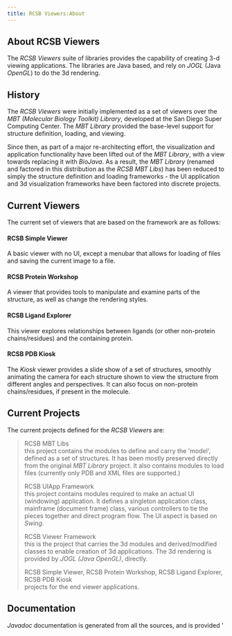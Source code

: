 ```yaml
---
title: RCSB Viewers:About
---
```


About RCSB Viewers
------------------

The *RCSB Viewers* suite of libraries provides the capability of
creating 3-d viewing applications. The libraries are Java based, and
rely on *JOGL* (Java *OpenGL*) to do the 3d rendering.

History
-------

The *RCSB Viewers* were initially implemented as a set of viewers over
the *MBT (Molecular Biology Toolkit) Library*, developed at the San
Diego Super Computing Center. The *MBT Library* provided the base-level
support for structure definition, loading, and viewing.

Since then, as part of a major re-architecting effort, the visualization
and application functionality have been lifted out of the *MBT Library*,
with a view towards replacing it with *BioJava*. As a result, the *MBT
Library* (renamed and factored in this distribution as the *RCSB MBT
Libs*) has been reduced to simply the structure definition and loading
frameworks - the UI application and 3d visualization frameworks have
been factored into discrete projects.

Current Viewers
---------------

The current set of viewers that are based on the framework are as
follows:

#### RCSB Simple Viewer

A basic viewer with no UI, except a menubar that allows for loading of
files and saving the current image to a file.

#### RCSB Protein Workshop

A viewer that provides tools to manipulate and examine parts of the
structure, as well as change the rendering styles.

#### RCSB Ligand Explorer

This viewer explores relationships between ligands (or other non-protein
chains/residues) and the containing protein.

#### RCSB PDB Kiosk

The *Kiosk* viewer provides a slide show of a set of structures,
smoothly animating the camera for each structure shown to view the
structure from different angles and perspectives. It can also focus on
non-protein chains/residues, if present in the molecule.

Current Projects
----------------

The current projects defined for the *RCSB Viewers* are:

> RCSB MBT Libs  
> this project contains the modules to define and carry the 'model',
> defined as a set of structures. It has been mostly preserved directly
> from the original *MBT Library* project. It also contains modules to
> load files (currently only PDB and XML files are supported.)
>
> <!-- -->
>
> RCSB UIApp Framework  
> this project contains modules required to make an actual UI
> (windowing) application. It defines a singleton application class,
> mainframe (document frame) class, various controllers to tie the
> pieces together and direct program flow. The UI aspect is based on
> *Swing.*
>
> <!-- -->
>
> RCSB Viewer Framework  
> this is the project that carries the 3d modules and derived/modified
> classes to enable creation of 3d applications. The 3d rendering is
> provided by *JOGL (Java OpenGL)*, directly.
>
> <!-- -->
>
> RCSB Simple Viewer, RCSB Protein Workshop, RCSB Ligand Explorer, RCSB PDB Kiosk  
> projects for the end viewer applications.
>
Documentation
-------------

*Javadoc* documentation is generated from all the sources, and is
provided '
